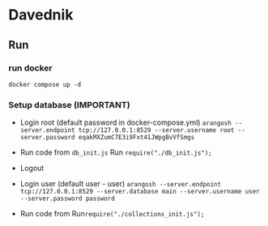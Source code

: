 # Davednik

## Run

### run docker

`docker compose up -d`

### Setup database (IMPORTANT)

- Login root (default password in docker-compose.yml)
  `arangosh --server.endpoint tcp://127.0.0.1:8529 --server.username root --server.password eqakMXZumC7E3i9Fxt41JWpgBvVfSmgs`
- Run code from `db_init.js`
  Run `require("./db_init.js");`

- Logout
- Login user (default user - user)
  `arangosh --server.endpoint tcp://127.0.0.1:8529 --server.database main --server.username user --server.password password`
- Run code from
  Run`require("./collections_init.js");`
